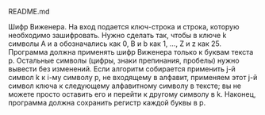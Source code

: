 README.md

Шифр Виженера. На вход подается ключ-строка и строка, которую необходимо 
зашифровать. Нужно сделать так, чтобы в ключе k символы A и a 
обозначались как 0, B и b как 1, …, Z и z как 25. Программа должна 
применять шифр Виженера только к буквам текста p. Остальные символы 
(цифры, знаки препинания, пробелы) нужно вывести без изменений. Если 
алгоритм собирается применить j-й символ k к i-му символу p, не 
входящему в алфавит, применяем этот j-й символ ключа к следующему 
алфавитному символу в тексте; вы не можете просто оставить его и перейти 
к другому символу в k. Наконец, программа должна сохранить регистр 
каждой буквы в p. 
